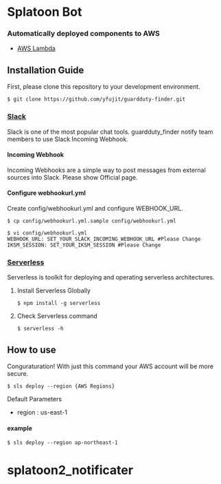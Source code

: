 # Splatoon Bot

### Automatically deployed components to AWS
* [AWS Lambda](https://aws.amazon.com/lambda/)


## Installation Guide
First, please clone this repository to your development environment.
```
$ git clone https://github.com/yfujit/guardduty-finder.git
```

### [Slack](https://slack.com/)

Slack is one of the most popular chat tools. guardduty_finder notify team members to use Slack Incoming Webhook.

#### Incoming Webhook
Incoming Webhooks are a simple way to post messages from external sources into Slack. Please show Official page.

#### Configure webhookurl.yml
Create config/webhookurl.yml and configure WEBHOOK_URL.
```
$ cp config/webhookurl.yml.sample config/webhookurl.yml

$ vi config/webhookurl.yml
WEBHOOK_URL: SET_YOUR_SLACK_INCOMING_WEBHOOK_URL #Please Change
IKSM_SESSION: SET_YOUR_IKSM_SESSION #Please Change
```


### [Serverless](https://serverless.com/)
Serverless is toolkit for deploying and operating serverless architectures.

1. Install Serverless Globally
    ```
    $ npm install -g serverless
    ```
2. Check Serverless command
    ```
    $ serverless -h
    ```

## How to use
Conguraturation! With just this command your AWS account will be more secure.
```
$ sls deploy --region {AWS Regions}
```
Default Parameters

* region : us-east-1

#### example
```
$ sls deploy --region ap-northeast-1
```
# splatoon2_notificater
